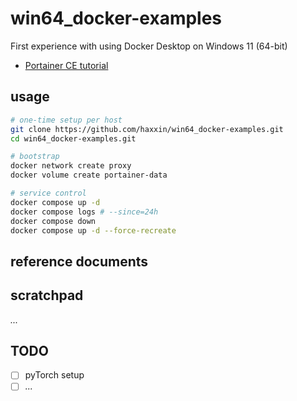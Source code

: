 # win64_docker-examples

First experience with using Docker Desktop on Windows 11 (64-bit)


- [Portainer CE tutorial][10]

## usage

```sh
# one-time setup per host
git clone https://github.com/haxxin/win64_docker-examples.git
cd win64_docker-examples.git

# bootstrap
docker network create proxy
docker volume create portainer-data

# service control
docker compose up -d
docker compose logs # --since=24h
docker compose down
docker compose up -d --force-recreate
```

## reference documents

[10]: https://earthly.dev/blog/portainer-for-docker-container-management/

## scratchpad

*...*

## TODO

- [ ] pyTorch setup
- [ ] *...*
